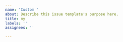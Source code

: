```yaml
---
name: 'Custom '
about: Describe this issue template's purpose here.
title: my
labels: ''
assignees: ''

---
```



